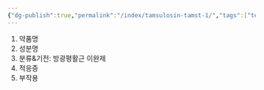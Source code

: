```yaml
---
{"dg-publish":true,"permalink":"/index/tamsulosin-tamst-1/","tags":["template"],"created":"2025-09-23T22:05:05.258+09:00","updated":"2025-09-23T22:05:14.981+09:00"}
---
```


1. 약품명
2. 성분명
3. 분류&기전: 방광평활근 이완제 
4. 적응증
5. 부작용